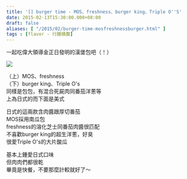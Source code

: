 ```yaml
---
title: '[] burger time - MOS、freshness、burger king、Triple O''S'
date: 2015-02-13T15:30:00.000+08:00
draft: false
aliases: [ "/2015/02/burger-time-mosfreshnessburger.html" ]
tags : [flavor - 行膳積腹]
---
```


一起吃偉大領導金正日發明的漢堡包吧（！）  

![](/images/burger.jpg)

（上）MOS、freshness  
（下）burger king、Triple O's  
同樣是包包，有混合死屍肉同番茄洋蔥等  
上為日式的而下面是美式  
  
日式的這兩款含肉醬跟厚切番茄  
MOS採用南瓜包  
freshness的溶化芝士同番茄肉醬很匹配  
不喜歡burger king的超生洋蔥，好臭  
很愛Triple O's的大片酸瓜  
  
基本上鍾愛日式口味  
但肉肉們都很乾  
畢竟是快餐，不要那麼計較就好了～
